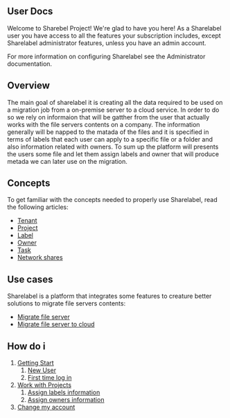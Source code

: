 ## User Docs

Welcome to Sharebel Project! We're glad to have you here! As a Sharelabel user you have access to all the features
your subscription includes, except Sharelabel administrator features, unless you have an admin account.

For more information on configuring Sharelabel see the Administrator documentation.

## Overview 
The main goal of sharelabel it is creating all the data required to be used on a migration job from a on-premise server to a cloud service. In order to do so we rely on informaion that will be gatther from the user that actually works with the file servers contents on a company. The information generally will be napped to the matada of the files and it is  specified in terms of labels that each user can apply to a specific file or a folder and also information related with owners. To sum up the platform will presents the users some file and let them assign labels and owner that will produce metada we can later use on the migration.

## Concepts 
To get familiar with the concepts needed to properly use Sharelabel, read the following articles:
* [Tenant](./gstart/tenat.md)
* [Project](./gstart/project.md)
* [Label](./gstart/label.md)
* [Owner](./gstart/owner.md)
* [Task](./gstart/task.md)
* [Network shares](./gstart/share.md)

## Use cases
Sharelabel is a platform that integrates some features to creature better solutions to migrate file servers contents:
* [Migrate file server](./gstart/migrate.md)
* [Migrate file server to cloud](./gstart/migrate2cloud.md)



## How do i 
1. [Getting Start](./gstart/intro.md)
     1. [New User](./gstart/newuser.md)
     2. [First time log in](./gstart/firsttimelogin.md)
2. [Work with Projects](./projects/intro.md)
     1. [Assign labels information](./features/intro.md)
     2. [Assign owners information](./features/intro.md)
3. [Change my account](./gstart/intro.md)



